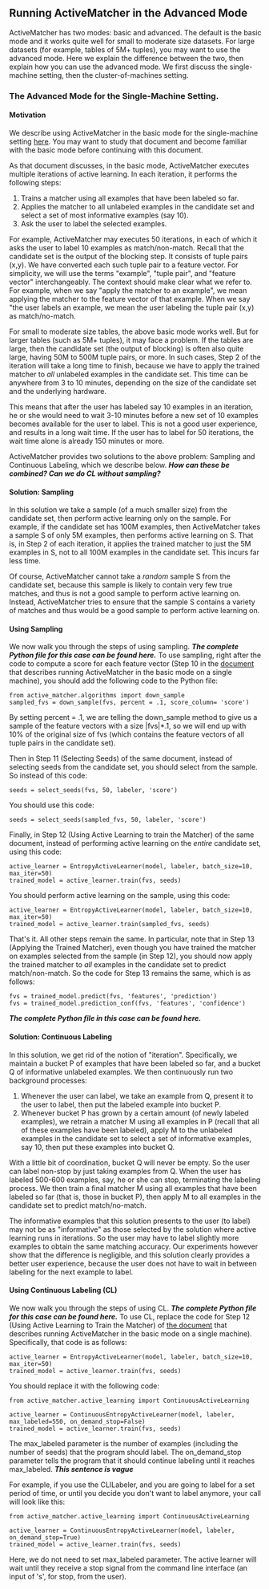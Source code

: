 ## Running ActiveMatcher in the Advanced Mode

ActiveMatcher has two modes: basic and advanced. The default is the basic mode and it works quite well for small to moderate size datasets. For large datasets (for example, tables of 5M+ tuples), you may want to use the advanced mode. Here we explain the difference between the two, then explain how you can use the advanced mode. We first discuss the single-machine setting, then the cluster-of-machines setting. 

### The Advanced Mode for the Single-Machine Setting.

#### Motivation
We describe using ActiveMatcher in the basic mode for the single-machine setting [here](https://github.com/anhaidgroup/active_matcher/blob/main/examples/Single-Machine-Example.md). You may want to study that document and become familiar with the basic mode before continuing with this document. 

As that document discusses, in the basic mode, ActiveMatcher executes multiple iterations of active learning. In each iteration, it performs the following steps:
1. Trains a matcher using all examples that have been labeled so far. 
2. Applies the matcher to all unlabeled examples in the candidate set and select a set of most informative examples (say 10). 
3. Ask the user to label the selected examples.

For example, ActiveMatcher may executes 50 iterations, in each of which it asks the user to label 10 examples as match/non-match. Recall that the candidate set is the output of the blocking step. It consists of tuple pairs (x,y). We have converted each such tuple pair to a feature vector. For simplicity, we will use the terms "example", "tuple pair", and "feature vector" interchangeably. The context should make clear what we refer to. For example, when we say "apply the matcher to an example", we mean applying the matcher to the feature vector of that example. When we say "the user labels an example, we mean the user labeling the tuple pair (x,y) as match/no-match.

For small to moderate size tables, the above basic mode works well. But for larger tables (such as 5M+ tuples), it may face a problem. If the tables are large, then the candidate set (the output of blocking) is often also quite large, having 50M to 500M tuple pairs, or more. In such cases, Step 2 of the iteration will take a long time to finish, because we have to apply the trained matcher to *all* unlabeled examples in the candidate set. This time can be anywhere from 3 to 10 minutes, depending on the size of the candidate set and the underlying hardware. 

This means that after the user has labeled say 10 examples in an iteration, he or she would need to wait 3-10 minutes before a new set of 10 examples becomes available for the user to label. This is not a good user experience, and results in a long wait time. If the user has to label for 50 iterations, the wait time alone is already 150 minutes or more. 

ActiveMatcher provides two solutions to the above problem: Sampling and Continuous Labeling, which we describe below. ***How can these be combined? Can we do CL without sampling?***

#### Solution: Sampling

In this solution we take a sample (of a much smaller size) from the candidate set, then perform active learning only on the sample. For example, if the candidate set has 100M examples, then ActiveMatcher takes a sample S of only 5M examples, then performs active learning on S. That is, in Step 2 of each iteration, it applies the trained matcher to just the 5M examples in S, not to all 100M examples in the candidate set. This incurs far less time. 

Of course, ActiveMatcher cannot take a *random* sample S from the candidate set, because this sample is likely to contain very few true matches, and thus is not a good sample to perform active learning on. Instead, ActiveMatcher tries to ensure that the sample S contains a variety of matches and thus would be a good sample to perform active learning on. 

#### Using Sampling 

We now walk you through the steps of using sampling. ***The complete Python file for this case can be found here.***
To use sampling, right after the code to compute a score for each feature vector (Step 10 in the [document](https://github.com/anhaidgroup/active_matcher/blob/main/examples/Single-Machine-Example.md) that describes running ActiveMatcher in the basic mode on a single machine), you should add the following code to the Python file: 

```
from active_matcher.algorithms import down_sample
sampled_fvs = down_sample(fvs, percent = .1, score_column= 'score')
```

By setting percent = .1, we are telling the down_sample method to give us a sample of the feature vectors with a size |fvs|*.1, so we will end up with 10% of the original size of fvs (which contains the feature vectors of all tuple pairs in the candidate set). 

Then in Step 11 (Selecting Seeds) of the same document, instead of selecting seeds from the candidate set, you should select from the sample. So instead of this code: 
```
seeds = select_seeds(fvs, 50, labeler, 'score')
```
You should use this code: 
```
seeds = select_seeds(sampled_fvs, 50, labeler, 'score')
```

Finally, in Step 12 (Using Active Learning to train the Matcher) of the same document, instead of performing active learning on the *entire* candidate set, using this code: 
```
active_learner = EntropyActiveLearner(model, labeler, batch_size=10, max_iter=50)
trained_model = active_learner.train(fvs, seeds)
```
You should perform active learning on the sample, using this code: 
```
active_learner = EntropyActiveLearner(model, labeler, batch_size=10, max_iter=50)
trained_model = active_learner.train(sampled_fvs, seeds)
```

That's it. All other steps remain the same. In particular, note that in Step 13 (Applying the Trained Matcher), even though you have trained the matcher on examples selected from the sample (in Step 12), you should now apply the trained matcher to *all* examples in the candidate set to predict match/non-match. So the code for Step 13 remains the same, which is as follows: 
```
fvs = trained_model.predict(fvs, 'features', 'prediction')
fvs = trained_model.prediction_conf(fvs, 'features', 'confidence')
```
***The complete Python file in this case can be found here.***

#### Solution: Continuous Labeling

In this solution, we get rid of the notion of "iteration". Specifically, we maintain a bucket P of examples that have been labeled so far, and a bucket Q of informative unlabeled examples. We then continuously run two background processes:

1. Whenever the user can label, we take an example from Q, present it to the user to label, then put the labeled example into bucket P.
2. Whenever bucket P has grown by a certain amount (of newly labeled examples), we retrain a matcher M using all examples in P (recall that all of these examples have been labeled), apply M to the unlabeled examples in the candidate set to select a set of informative examples, say 10, then put these examples into bucket Q.

With a little bit of coordination, bucket Q will never be empty. So the user can label non-stop by just taking examples from Q. When the user has labeled 500-600 examples, say, he or she can stop, terminating the labeling process. We then train a final matcher M using all examples that have been labeled so far (that is, those in bucket P), then apply M to all examples in the candidate set to predict match/no-match. 

The informative examples that this solution presents to the user (to label) may not be as "informative" as those selected by the solution where active learning runs in iterations. So the user may have to label slightly more examples to obtain the same matching accuracy. Our experiments however show that the difference is negligible, and this solution clearly provides a better user experience, because the user does not have to wait in between labeling for the next example to label. 

#### Using Continuous Labeling (CL)

We now walk you through the steps of using CL. ***The complete Python file for this case can be found here.***
To use CL, replace the code for Step 12 (Using Active Learning to Train the Matcher) of [the document](https://github.com/anhaidgroup/active_matcher/blob/main/examples/Single-Machine-Example.md) that describes running ActiveMatcher in the basic mode on a single machine). Specifically, that code is as follows: 
```
active_learner = EntropyActiveLearner(model, labeler, batch_size=10, max_iter=50)
trained_model = active_learner.train(fvs, seeds)
```
You should replace it with the following code: 
```
from active_matcher.active_learning import ContinuousActiveLearning

active_learner = ContinuousEntropyActiveLearner(model, labeler, max_labeled=550, on_demand_stop=False)
trained_model = active_learner.train(fvs, seeds)
```

The max_labeled parameter is the number of examples (including the number of seeds) that the program should label. The on_demand_stop parameter tells the program that it should continue labeling until it reaches max_labeled. ***This sentence is vague***

For example, if you use the CLILabeler, and you are going to label for a set period of time, or until you decide you don't want to label anymore, your call will look like this:
```
from active_matcher.active_learning import ContinuousActiveLearning

active_learner = ContinuousEntropyActiveLearner(model, labeler, on_demand_stop=True)
trained_model = active_learner.train(fvs, seeds)
```
Here, we do not need to set max_labeled parameter. The active learner will wait until they receive a stop signal from the command line interface (an input of 's', for stop, from the user).


   

